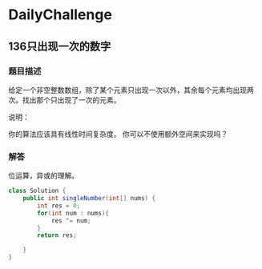 # DailyChallenge

## 136只出现一次的数字

### 题目描述

给定一个非空整数数组，除了某个元素只出现一次以外，其余每个元素均出现两次。找出那个只出现了一次的元素。

说明：

你的算法应该具有线性时间复杂度。 你可以不使用额外空间来实现吗？

### 解答

位运算，异或的理解。

```java
class Solution {
    public int singleNumber(int[] nums) {
        int res = 0;
        for(int num : nums){
            res ^= num;
        }
        return res;

    }
}
```
